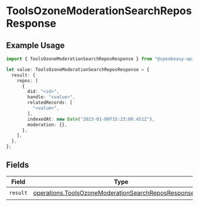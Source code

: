 # ToolsOzoneModerationSearchReposResponse

## Example Usage

```typescript
import { ToolsOzoneModerationSearchReposResponse } from "@speakeasy-api/bluesky/models/operations";

let value: ToolsOzoneModerationSearchReposResponse = {
  result: {
    repos: [
      {
        did: "<id>",
        handle: "<value>",
        relatedRecords: [
          "<value>",
        ],
        indexedAt: new Date("2023-01-09T15:23:00.451Z"),
        moderation: {},
      },
    ],
  },
};
```

## Fields

| Field                                                                                                                            | Type                                                                                                                             | Required                                                                                                                         | Description                                                                                                                      |
| -------------------------------------------------------------------------------------------------------------------------------- | -------------------------------------------------------------------------------------------------------------------------------- | -------------------------------------------------------------------------------------------------------------------------------- | -------------------------------------------------------------------------------------------------------------------------------- |
| `result`                                                                                                                         | [operations.ToolsOzoneModerationSearchReposResponseBody](../../models/operations/toolsozonemoderationsearchreposresponsebody.md) | :heavy_check_mark:                                                                                                               | N/A                                                                                                                              |